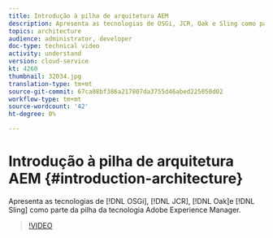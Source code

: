```yaml
---
title: Introdução à pilha de arquitetura AEM
description: Apresenta as tecnologias de OSGi, JCR, Oak e Sling como parte da pilha de tecnologia Adobe Experience Manager.
topics: architecture
audience: administrator, developer
doc-type: technical video
activity: understand
version: cloud-service
kt: 4260
thumbnail: 32034.jpg
translation-type: tm+mt
source-git-commit: 67ca08bf386a217807da3755d46abed225050d02
workflow-type: tm+mt
source-wordcount: '42'
ht-degree: 0%

---
```



# Introdução à pilha de arquitetura AEM {#introduction-architecture}

Apresenta as tecnologias de [!DNL OSGi], [!DNL JCR], [!DNL Oak]e [!DNL Sling] como parte da pilha da tecnologia Adobe Experience Manager.

>[!VIDEO](https://video.tv.adobe.com/v/32034/?quality=12&learn=on)